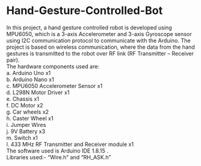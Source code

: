 # Hand-Gesture-Controlled-Bot
In this project, a hand gesture controlled robot is developed using MPU6050, which is a 3-axis Accelerometer and 3-axis Gyroscope sensor using I2C communication protocol to communicate with the Arduino. The project is based on wireless communication, where the data from the hand gestures is transmitted to the robot over RF link (RF Transmitter – Receiver pair).
<br />The hardware components used are:
<br />  a. Arduino Uno x1
<br />  b. Arduino Nano x1
<br />  c. MPU6050 Accelerometer Sensor x1
<br />  d. L298N Motor Driver x1
<br />  e. Chassis x1
<br />  f. DC Motor x2
<br />  g. Car wheels x2
<br />  h. Caster Wheel x1
<br />  i. Jumper Wires
<br />  j. 9V Battery x3
<br />  m. Switch x1
<br /> l. 433 MHz RF Transmitter and Receiver module x1
<br />The software used is Arduino IDE 1.8.15 .
<br />Libraries used:- “Wire.h” and “RH_ASK.h”
